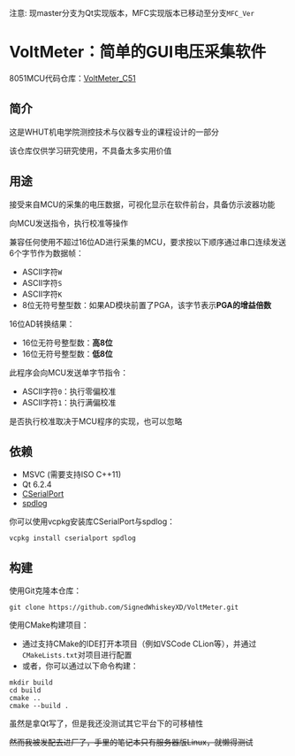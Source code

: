 注意: 现master分支为Qt实现版本，MFC实现版本已移动至分支`MFC_Ver`
# VoltMeter：简单的GUI电压采集软件

8051MCU代码仓库：[VoltMeter_C51](https://github.com/SignedWhiskeyXD/VoltMeter_C51)

## 简介

这是WHUT机电学院测控技术与仪器专业的课程设计的一部分

该仓库仅供学习研究使用，不具备太多实用价值


## 用途

接受来自MCU的采集的电压数据，可视化显示在软件前台，具备仿示波器功能

向MCU发送指令，执行校准等操作

兼容任何使用不超过16位AD进行采集的MCU，要求按以下顺序通过串口连续发送6个字节作为数据帧：

- ASCII字符`W`
- ASCII字符`S`
- ASCII字符`K`
- 8位无符号整型数：如果AD模块前置了PGA，该字节表示**PGA的增益倍数**

16位AD转换结果：

- 16位无符号整型数：**高8位**
- 16位无符号整型数：**低8位**

此程序会向MCU发送单字节指令：

- ASCII字符`0`：执行零偏校准
- ASCII字符`1`：执行满偏校准

是否执行校准取决于MCU程序的实现，也可以忽略

## 依赖

- MSVC (需要支持ISO C++11)
- Qt 6.2.4
- [CSerialPort](https://github.com/itas109/CSerialPort)
- [spdlog](https://github.com/gabime/spdlog)

你可以使用vcpkg安装库CSerialPort与spdlog：

~~~shell
vcpkg install cserialport spdlog
~~~



## 构建
使用Git克隆本仓库：
~~~shell
git clone https://github.com/SignedWhiskeyXD/VoltMeter.git
~~~


使用CMake构建项目：
- 通过支持CMake的IDE打开本项目（例如VSCode CLion等），并通过`CMakeLists.txt`对项目进行配置
- 或者，你可以通过以下命令构建：
~~~shell
mkdir build
cd build
cmake ..
cmake --build .
~~~
虽然是拿Qt写了，但是我还没测试其它平台下的可移植性

~~然而我被发配去进厂了，手里的笔记本只有服务器版Linux，就懒得测试~~